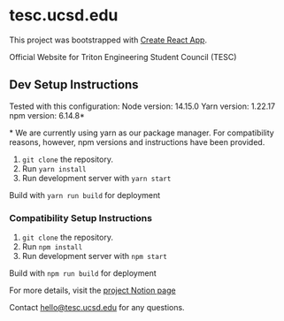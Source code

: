 # tesc.ucsd.edu
This project was bootstrapped with [Create React App](https://github.com/facebook/create-react-app).

Official Website for Triton Engineering Student Council (TESC)

## Dev Setup Instructions
Tested with this configuration:
Node version: 14.15.0
Yarn version: 1.22.17
npm version: 6.14.8\*

\* We are currently using yarn as our package manager. For compatibility reasons, however, npm versions and instructions have been provided.

1. `git clone` the repository.
2. Run `yarn install`
3. Run development server with `yarn start`

Build with `yarn run build` for deployment

### Compatibility Setup Instructions
1. `git clone` the repository.
2. Run `npm install`
3. Run development server with `npm start`

Build with `npm run build` for deployment

For more details, visit the [project Notion page](https://www.notion.so/tesc/tesc-ucsd-edu-7975664847334f6082ef9600374d425d)

Contact hello@tesc.ucsd.edu for any questions.

